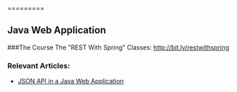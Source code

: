 =========

## Java Web Application

###The Course
The "REST With Spring" Classes: http://bit.ly/restwithspring

### Relevant Articles: 
- [JSON API in a Java Web Application](http://www.baeldung.com/json-api-java-spring-web-app)
